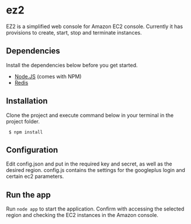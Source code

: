ez2
===

EZ2 is a simplified web console for Amazon EC2 console. Currently it has provisions to create, start, stop and terminate instances.

## Dependencies

Install the dependencies below before you get started.

- [Node.JS](http://nodejs.org/) (comes with NPM)
- [Redis](http://redis.io/)


## Installation

Clone the project and execute command below in your terminal in the project folder.

```
 $ npm install
```

## Configuration

Edit config.json and put in the required key and secret, as well as the desired region. config.js contains the settings for the googleplus login and certain ec2 parameters.

## Run the app

Run `node app` to start the application. Confirm with accessing the selected region and checking the EC2 instances in the Amazon console.